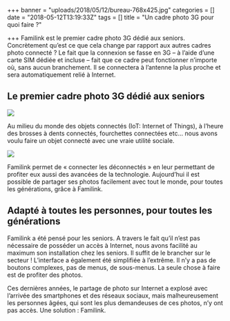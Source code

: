 +++
banner = "uploads/2018/05/12/bureau-768x425.jpg"
categories = []
date = "2018-05-12T13:19:33Z"
tags = []
title = "Un cadre photo 3G pour quoi faire ?"

+++
Familink est le premier cadre photo 3G dédié aux seniors. Concrètement qu’est ce que cela change par rapport aux autres cadres photo connecté ? Le fait que la connexion se fasse en 3G – à l’aide d’une carte SIM dédiée et incluse – fait que ce cadre peut fonctionner n’importe où, sans aucun branchement. Il se connectera à l’antenne la plus proche et sera automatiquement relié à Internet.

## Le premier cadre photo 3G dédié aux seniors

![](/uploads/2018/05/12/sur-secretaire-noir_titres_livres_changes_16_9-768x432.jpg)

Au milieu du monde des objets connectés (IoT: Internet of Things), à l’heure des brosses à dents connectés, fourchettes connectées etc… nous avons voulu faire un objet connecté avec une vraie utilité sociale.

![](/uploads/2018/05/12/bureau-768x425.jpg)

Familink permet de « connecter les déconnectés » en leur permettant de profiter eux aussi des avancées de la technologie. Aujourd’hui il est possible de partager ses photos facilement avec tout le monde, pour toutes les générations, grâce à Familink.

## Adapté à toutes les personnes, pour toutes les générations

Familink a été pensé pour les seniors. A travers le fait qu’il n’est pas nécessaire de posséder un accès à Internet, nous avons facilité au maximum son installation chez les seniors. Il suffit de le brancher sur le secteur ! L’interface a également été simplifiée à l’extrême. Il n’y a pas de boutons complexes, pas de menus, de sous-menus. La seule chose à faire est de profiter des photos.

Ces dernières années, le partage de photo sur Internet a explosé avec l’arrivée des smartphones et des réseaux sociaux, mais malheureusement les personnes âgées, qui sont les plus demandeuses de ces photos, n’y ont pas accès. Une solution : Familink.